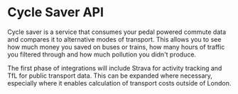 # Cycle Saver API

Cycle saver is a service that consumes your pedal powered commute data and compares it to alternative modes of transport. 
This allows you to see how much money you saved on buses or trains, how many hours of traffic you filtered through and how much pollution you didn't produce.

The first phase of integrations will include Strava for activity tracking and TfL for public transport data. This can be expanded where necessary, 
especially where it enables calculation of transport costs outside of London.
